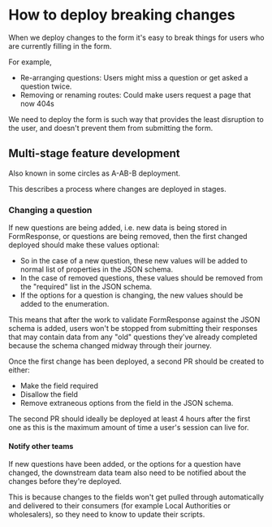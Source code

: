# How to deploy breaking changes

When we deploy changes to the form it's easy to break things for users who are currently filling in the form.

For example,

- Re-arranging questions: Users might miss a question or get asked a question twice.
- Removing or renaming routes: Could make users request a page that now 404s

We need to deploy the form is such way that provides the least disruption to the user, and doesn't prevent them from submitting the form.

## Multi-stage feature development

Also known in some circles as A-AB-B deployment.

This describes a process where changes are deployed in stages.

### Changing a question

If new questions are being added, i.e. new data is being stored in FormResponse, or questions are being removed, then the first changed deployed should make these values optional:

- So in the case of a new question, these new values will be added to normal list of properties in the JSON schema.
- In the case of removed questions, these values should be removed from the "required" list in the JSON schema.
- If the options for a question is changing, the new values should be added to the enumeration.

This means that after the work to validate FormResponse against the JSON schema is added, users won't be stopped from submitting their responses that may contain data from any "old" questions they've already completed because the schema changed midway through their journey.

Once the first change has been deployed, a second PR should be created to either:

- Make the field required
- Disallow the field
- Remove extraneous options from the field in the JSON schema.

The second PR should ideally be deployed at least 4 hours after the first one as this is the maximum amount of time a user's session can live for.

#### Notify other teams

If new questions have been added, or the options for a question have changed, the downstream data team also need to be notified about the changes before they're deployed.

This is because changes to the fields won't get pulled through automatically and delivered to their consumers (for example Local Authorities or wholesalers), so they need to know to update their scripts.
